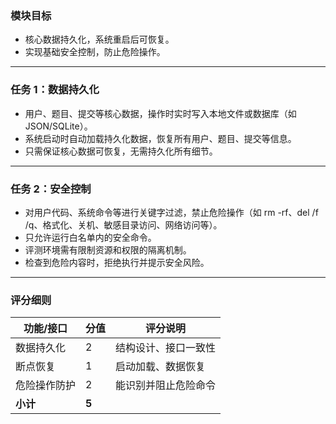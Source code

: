 <!-- ## Step 6：持久化与安全控制

--- -->

### 模块目标

- 核心数据持久化，系统重启后可恢复。
- 实现基础安全控制，防止危险操作。

---

### 任务 1：数据持久化

- 用户、题目、提交等核心数据，操作时实时写入本地文件或数据库（如 JSON/SQLite）。
- 系统启动时自动加载持久化数据，恢复所有用户、题目、提交等信息。
- 只需保证核心数据可恢复，无需持久化所有细节。

---

### 任务 2：安全控制

- 对用户代码、系统命令等进行关键字过滤，禁止危险操作（如 rm -rf、del /f /q、格式化、关机、敏感目录访问、网络访问等）。
- 只允许运行白名单内的安全命令。
- 评测环境需有限制资源和权限的隔离机制。
- 检查到危险内容时，拒绝执行并提示安全风险。

---

### 评分细则

| 功能/接口                | 分值 | 评分说明                         |
|--------------------------|------|----------------------------------|
| 数据持久化     | 2    | 结构设计、接口一致性              |
| 断点恢复                 | 1    | 启动加载、数据恢复                |
| 危险操作防护             | 2   | 能识别并阻止危险命令              |
| **小计**                 | **5**|                                  |